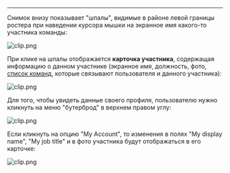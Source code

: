 ***

Снимок внизу показывает "шпалы", видимые в районе левой границы ростера при наведении курсора мышки на экранное имя какого-то участника команды: 

![clip.png](https://in.kato.im/788a1319ac820565cd051133a59bc0f6c3018e993dfdf99a65c509af4963bf7/clip.png)

При клике на шпалы отображается **карточка участника**, содержащая информацию о данном участнике (экранное имя, должность, фото, [список команд](/articles/ru/general/cheatsheet#multiple-orgs), которые связывают пользователя и данного участника):

![clip.png](https://in.kato.im/ddcc4fb63e0e2eb7bb094606e4f032d03294fed072949ff9c1823cded161314c/clip.png)

Для того, чтобы увидеть данные своего профиля, пользователю нужно кликнуть на меню "бутерброд" в верхнем правом углу:

![clip.png](https://in.kato.im/75a10021a2b7ceea14fe7e0ca5e8e7a4bf76895eb658ba399e7cbede3372921a/clip.png)

Если кликнуть на опцию "My Account", то изменения в полях "My display name", "My job title" и в фото участника будут отображаться в его карточке:

![clip.png](https://in.kato.im/e601ffc32a9fbf23999a5a1178eadb7434e14126bf7824a05d5caf57823/clip.png)
